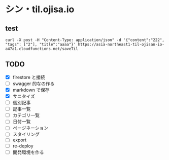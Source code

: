 # シン・til.ojisa.io

## test

```
curl -X post -H "Content-Type: application/json" -d '{"content":"222", "tags": ["2"], "title":"aaaa"}' https://asia-northeast1-til-ojisan-io-a47a1.cloudfunctions.net/saveTil
```

## TODO

- [x] firestore と接続
- [ ] swagger 的なの作る
- [x] markdown で保存
- [x] サニタイズ
- [ ] 個別記事
- [ ] 記事一覧
- [ ] カテゴリ一覧
- [ ] 日付一覧
- [ ] ページネーション
- [ ] スタイリング
- [ ] export
- [ ] re-deploy
- [ ] 開発環境を作る
